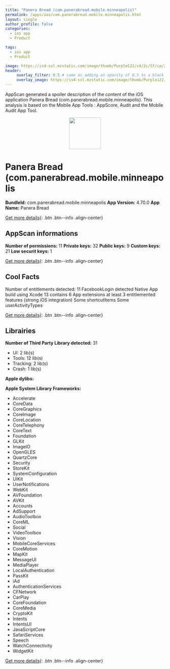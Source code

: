 ```yaml
---
title: "Panera Bread (com.panerabread.mobile.minneapolis)"
permalink: /apps/ios/com.panerabread.mobile.minneapolis.html
layout: single
author_profile: false
categories: 
  - ios app 
  - Product 

tags: 
  - ios app 
  - Product 

image: https://is4-ssl.mzstatic.com/image/thumb/Purple122/v4/2c/5f/ce/2c5fce16-7ffe-78a3-42c8-e4d1aae3f0ec/AppIcon-1x_U007emarketing-0-4-0-85-220.png/512x512bb.jpg
header: 
     overlay_filter: 0.5 # same as adding an opacity of 0.5 to a black background
     overlay_image: https://is4-ssl.mzstatic.com/image/thumb/Purple122/v4/2c/5f/ce/2c5fce16-7ffe-78a3-42c8-e4d1aae3f0ec/AppIcon-1x_U007emarketing-0-4-0-85-220.png/512x512bb.jpg
---
```

AppScan generated a spoiler description of the content of the iOS application Panera Bread (com.panerabread.mobile.minneapolis). This analysis is based on the Mobile App Tools : AppScore, Audit and the Mobile Audit App Tool.

  
  
<div style="text-align: center;"><img src="https://is4-ssl.mzstatic.com/image/thumb/Purple122/v4/2c/5f/ce/2c5fce16-7ffe-78a3-42c8-e4d1aae3f0ec/AppIcon-1x_U007emarketing-0-4-0-85-220.png/512x512bb.jpg" width="100" height="100"></div>  
  
# Panera Bread (com.panerabread.mobile.minneapolis

**BundleId:** com.panerabread.mobile.minneapolis
**App Version:** 4.70.0
**App Name:** Panera Bread


[Get more details](/pricing.html){: .btn .btn--info .align-center}  
  
## AppScan informations 

**Number of permissions:** 11
**Private keys:** 32
**Public keys:** 9
**Custom keys:** 21
**Low securit keys:** 1
  
[Get more details](/pricing.html){: .btn .btn--info .align-center}

## Cool Facts

Number of entitlements detected: 11
FacebookLogin detected
Native App
build using Xcode 13
contains 6 App extensions
at least 3 entitlemented features (strong iOS integration)
Some shortcutItems 
Some userActivityTypes
  
[Get more details](/pricing.html){: .btn .btn--info .align-center}

## Librairies 
**Number of Third Party Library detected:** 31
- UI: 2 lib(s)
- Tools: 12 lib(s)
- Tracking: 2 lib(s)
- Crash: 1 lib(s)

**Apple dylibs:**


**Apple System Library Frameworks:**
- Accelerate
- CoreData
- CoreGraphics
- CoreImage
- CoreLocation
- CoreTelephony
- CoreText
- Foundation
- GLKit
- ImageIO
- OpenGLES
- QuartzCore
- Security
- StoreKit
- SystemConfiguration
- UIKit
- UserNotifications
- WebKit
- AVFoundation
- AVKit
- Accounts
- AdSupport
- AudioToolbox
- CoreML
- Social
- VideoToolbox
- Vision
- MobileCoreServices
- CoreMotion
- MapKit
- MessageUI
- MediaPlayer
- LocalAuthentication
- PassKit
- iAd
- AuthenticationServices
- CFNetwork
- CarPlay
- CoreFoundation
- CoreMedia
- CryptoKit
- Intents
- IntentsUI
- JavaScriptCore
- SafariServices
- Speech
- WatchConnectivity
- WidgetKit


  
[Get more details](/pricing.html){: .btn .btn--info .align-center}

